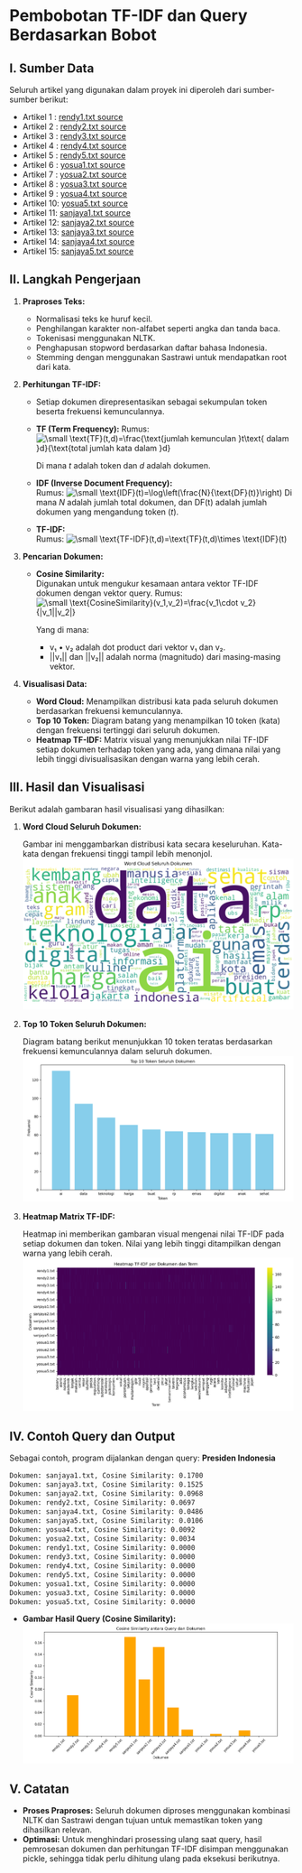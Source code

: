
Pembobotan TF-IDF dan Query Berdasarkan Bobot
=======================================================================

I. Sumber Data
---------------
Seluruh artikel yang digunakan dalam proyek ini diperoleh dari sumber-sumber berikut:
- Artikel 1 : [rendy1.txt source](https://aws.amazon.com/id/what-is/artificial-intelligence/)
- Artikel 2 : [rendy2.txt source](https://theconversation.com/pentingnya-tata-kelola-data-kesehatan-di-era-ai-indonesia-harus-segera-bangun-layanan-kesehatan-terintegrasi-239383)
- Artikel 3 : [rendy3.txt source](https://ppg.dikdasmen.go.id/news/peranan-kecerdasan-buatan-artificial-intelligence-dalam-pendidikan)
- Artikel 4 : [rendy4.txt source](https://diskominfo.mukomukokab.go.id/artikel/teknologi-ai-bagaimana-kecerdasan-buatan-mengubah-industri-di-seluruh-dunia)
- Artikel 5 : [rendy5.txt source](https://www.djkn.kemenkeu.go.id/kanwil-jakarta/baca-artikel/16291/Artificial-Intelligence-AI-Pembantu-Pekerjaan-Manusia.html)
- Artikel 6 : [yosua1.txt source](https://www.kompasiana.com/lianafitri7184/67e87e54c925c44b563744f2/dinamika-ekonomi-perilaku-di-tengah-transformasi-digital)
- Artikel 7 : [yosua2.txt source](https://www.liputan6.com/bisnis/read/5981341/harga-emas-antam-ubs-dan-galeri24-pegadaian-jelang-lebaran-intip-daftarnya)
- Artikel 8 : [yosua3.txt source](https://money.kompas.com/read/2025/03/30/123249126/tol-japek-ii-selatan-dibuka-gratis-mulai-2-april-tapi-bus-dan-truk-dilarang)
- Artikel 9 : [yosua4.txt source](https://www.tempo.co/ekonomi/kisruh-izin-impor-bawang-putih-diprediksi-rugikan-masyarakat-rp-3-85-triliun-per-tahun-1225320)
- Artikel 10: [yosua5.txt source](https://money.kompas.com/read/2025/03/30/112000826/puncak-arus-balik-diprediksi-pada-6-maret-2025-begini-persiapan-jasa-marga)
- Artikel 11: [sanjaya1.txt source](https://itk.ac.id/rangkaian-kegiatan-dies-natalis-6-institut-teknologi-kalimantan/berita/sinergi-pemerintah-dan-pendidikan-tinggi-untuk-kemajuan-bangsa-di-istana-merdeka)
- Artikel 12: [sanjaya2.txt source](https://indonesia.go.id/kategori/sosial-budaya/9121/pemerintah-luncurkan-tunas-kebijakan-baru-lindungi-anak-di-dunia-digital?lang=1)
- Artikel 13: [sanjaya3.txt source](https://indonesia.go.id/kategori/sosial-budaya/9121/pemerintah-luncurkan-tunas-kebijakan-baru-lindungi-anak-di-dunia-digital?lang=1)
- Artikel 14: [sanjaya4.txt source](https://indonesia.go.id/kategori/sosial-budaya/9121/pemerintah-luncurkan-tunas-kebijakan-baru-lindungi-anak-di-dunia-digital?lang=1)
- Artikel 15: [sanjaya5.txt source](https://indonesia.go.id/kategori/sosial-budaya/9121/pemerintah-luncurkan-tunas-kebijakan-baru-lindungi-anak-di-dunia-digital?lang=1)

II. Langkah Pengerjaan
---------------
1. **Praproses Teks:**
   - Normalisasi teks ke huruf kecil.
   - Penghilangan karakter non-alfabet seperti angka dan tanda baca.
   - Tokenisasi menggunakan NLTK.
   - Penghapusan stopword berdasarkan daftar bahasa Indonesia.
   - Stemming dengan menggunakan Sastrawi untuk mendapatkan root dari kata.

2. **Perhitungan TF-IDF:**
   - Setiap dokumen direpresentasikan sebagai sekumpulan token beserta frekuensi kemunculannya.
   - **TF (Term Frequency):**
     Rumus:
     ![\small \text{TF}(t,d)=\frac{\text{jumlah kemunculan }t\text{ dalam }d}{\text{total jumlah kata dalam }d}](https://latex.codecogs.com/svg.latex?\small%20\text{TF}(t,d)=\frac{\text{jumlah%20kemunculan%20}t\text{%20dalam%20}d}{\text{total%20jumlah%20kata%20dalam%20}d})

     Di mana *t* adalah token dan *d* adalah dokumen.
     
   - **IDF (Inverse Document Frequency):**  
     Rumus:
     ![\small \text{IDF}(t)=\log\left(\frac{N}{\text{DF}(t)}\right)](https://latex.codecogs.com/svg.latex?\small%20\text{IDF}(t)=\log\left(\frac{N}{\text{DF}(t)}\right)) 
     Di mana *N* adalah jumlah total dokumen, dan DF(t) adalah jumlah dokumen yang mengandung token (*t*).
     
   - **TF-IDF:**  
     Rumus:
     ![\small \text{TF-IDF}(t,d)=\text{TF}(t,d)\times \text{IDF}(t)](https://latex.codecogs.com/svg.latex?\small%20\text{TF-IDF}(t,d)=\text{TF}(t,d)\times%20\text{IDF}(t))

3. **Pencarian Dokumen:**
   - **Cosine Similarity:**  
     Digunakan untuk mengukur kesamaan antara vektor TF-IDF dokumen dengan vektor query.
     Rumus:  
     ![\small \text{CosineSimilarity}(v_1,v_2)=\frac{v_1\cdot v_2}{\|v_1\|\|v_2\|}](https://latex.codecogs.com/svg.latex?\small%20\text{CosineSimilarity}(v_1,v_2)=\frac{v_1\cdot%20v_2}{\|v_1\|\|v_2\|})

     Yang di mana:
       - v₁ • v₂ adalah dot product dari vektor v₁ dan v₂.
       - ||v₁|| dan ||v₂|| adalah norma (magnitudo) dari masing-masing vektor.
       
4. **Visualisasi Data:**
   - **Word Cloud:** Menampilkan distribusi kata pada seluruh dokumen berdasarkan frekuensi kemunculannya.
   - **Top 10 Token:** Diagram batang yang menampilkan 10 token (kata) dengan frekuensi tertinggi dari seluruh dokumen.
   - **Heatmap TF-IDF:** Matrix visual yang menunjukkan nilai TF-IDF setiap dokumen terhadap token yang ada, yang dimana nilai yang lebih tinggi divisualisasikan dengan warna yang lebih cerah.

III. Hasil dan Visualisasi
-------------------------
Berikut adalah gambaran hasil visualisasi yang dihasilkan:

1. **Word Cloud Seluruh Dokumen:**

   Gambar ini menggambarkan distribusi kata secara keseluruhan. Kata-kata dengan frekuensi tinggi tampil lebih menonjol.
   ![Gambar WordCloud](gambar/wordcloud.png)

2. **Top 10 Token Seluruh Dokumen:**

   Diagram batang berikut menunjukkan 10 token teratas berdasarkan frekuensi kemunculannya dalam seluruh dokumen.
   ![Gambar WordCloud](gambar/top10.png)

3. **Heatmap Matrix TF-IDF:**

   Heatmap ini memberikan gambaran visual mengenai nilai TF-IDF pada setiap dokumen dan token. Nilai yang lebih tinggi ditampilkan dengan warna yang lebih cerah.
   ![Gambar WordCloud](gambar/heatmap.png)



IV. Contoh Query dan Output
---------------------------
Sebagai contoh, program dijalankan dengan query: **Presiden Indonesia**
``` Hasil pencarian berdasarkan cosine similarity
Dokumen: sanjaya1.txt, Cosine Similarity: 0.1700 
Dokumen: sanjaya3.txt, Cosine Similarity: 0.1525 
Dokumen: sanjaya2.txt, Cosine Similarity: 0.0968 
Dokumen: rendy2.txt, Cosine Similarity: 0.0697 
Dokumen: sanjaya4.txt, Cosine Similarity: 0.0486 
Dokumen: sanjaya5.txt, Cosine Similarity: 0.0106 
Dokumen: yosua4.txt, Cosine Similarity: 0.0092 
Dokumen: yosua2.txt, Cosine Similarity: 0.0034 
Dokumen: rendy1.txt, Cosine Similarity: 0.0000 
Dokumen: rendy3.txt, Cosine Similarity: 0.0000 
Dokumen: rendy4.txt, Cosine Similarity: 0.0000 
Dokumen: rendy5.txt, Cosine Similarity: 0.0000 
Dokumen: yosua1.txt, Cosine Similarity: 0.0000 
Dokumen: yosua3.txt, Cosine Similarity: 0.0000 
Dokumen: yosua5.txt, Cosine Similarity: 0.0000
```


- **Gambar Hasil Query (Cosine Similarity):**  
  ![Gambar Query](gambar/query_presiden_indonesia.png)

V. Catatan
----------------------
- **Proses Praproses:** Seluruh dokumen diproses menggunakan kombinasi NLTK dan Sastrawi dengan tujuan untuk memastikan token yang dihasilkan relevan.
- **Optimasi:** Untuk menghindari prosessing ulang saat query, hasil pemrosesan dokumen dan perhitungan TF-IDF disimpan menggunakan pickle, sehingga tidak perlu dihitung ulang pada eksekusi berikutnya.

